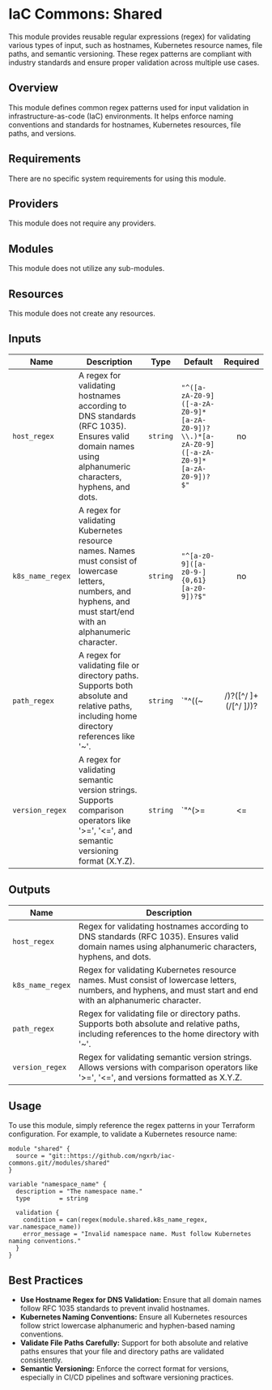 # IaC Commons: Shared

This module provides reusable regular expressions (regex) for validating various types of input, such as hostnames,
Kubernetes resource names, file paths, and semantic versioning. These regex patterns are compliant with industry
standards and ensure proper validation across multiple use cases.

## Overview

This module defines common regex patterns used for input validation in infrastructure-as-code (IaC) environments. It
helps enforce naming conventions and standards for hostnames, Kubernetes resources, file paths, and versions.

## Requirements

There are no specific system requirements for using this module.

## Providers

This module does not require any providers.

## Modules

This module does not utilize any sub-modules.

## Resources

This module does not create any resources.

## Inputs

| Name             | Description                                                                                                                                                         | Type     | Default                                                                                  |        Required        |
|------------------|---------------------------------------------------------------------------------------------------------------------------------------------------------------------|----------|------------------------------------------------------------------------------------------|:----------------------:|
| `host_regex`     | A regex for validating hostnames according to DNS standards (RFC 1035). Ensures valid domain names using alphanumeric characters, hyphens, and dots.                | `string` | `"^([a-zA-Z0-9]([-a-zA-Z0-9]*[a-zA-Z0-9])?\\.)*[a-zA-Z0-9]([-a-zA-Z0-9]*[a-zA-Z0-9])?$"` |           no           |
| `k8s_name_regex` | A regex for validating Kubernetes resource names. Names must consist of lowercase letters, numbers, and hyphens, and must start/end with an alphanumeric character. | `string` | `"^[a-z0-9]([a-z0-9-]{0,61}[a-z0-9])?$"`                                                 |           no           |
| `path_regex`     | A regex for validating file or directory paths. Supports both absolute and relative paths, including home directory references like '~'.                            | `string` | `"^((~                                                                                   | /)?([^/ ]+(/[^/ ]*)*)? |(.+/)?[^/ ]+)$"`                                                                                                                      |    no    |
| `version_regex`  | A regex for validating semantic version strings. Supports comparison operators like '>=', '<=', and semantic versioning format (X.Y.Z).                             | `string` | `"^(>=                                                                                   |           <=           |>|<|=|~>)?\\s*\\d+\\.\\d+\\.\\d+$"`                                                                                                                       |    no    |

## Outputs

| Name             | Description                                                                                                                                                     |
|------------------|-----------------------------------------------------------------------------------------------------------------------------------------------------------------|
| `host_regex`     | Regex for validating hostnames according to DNS standards (RFC 1035). Ensures valid domain names using alphanumeric characters, hyphens, and dots.              |
| `k8s_name_regex` | Regex for validating Kubernetes resource names. Must consist of lowercase letters, numbers, and hyphens, and must start and end with an alphanumeric character. |
| `path_regex`     | Regex for validating file or directory paths. Supports both absolute and relative paths, including references to the home directory with '~'.                   |
| `version_regex`  | Regex for validating semantic version strings. Allows versions with comparison operators like '>=', '<=', and versions formatted as X.Y.Z.                      |

## Usage

To use this module, simply reference the regex patterns in your Terraform configuration. For example, to validate a
Kubernetes resource name:

```hcl
module "shared" {
  source = "git::https://github.com/ngxrb/iac-commons.git//modules/shared"
}

variable "namespace_name" {
  description = "The namespace name."
  type        = string

  validation {
    condition = can(regex(module.shared.k8s_name_regex, var.namespace_name))
    error_message = "Invalid namespace name. Must follow Kubernetes naming conventions."
  }
}
```

## Best Practices

- **Use Hostname Regex for DNS Validation:** Ensure that all domain names follow RFC 1035 standards to prevent invalid
  hostnames.
- **Kubernetes Naming Conventions:** Ensure all Kubernetes resources follow strict lowercase alphanumeric and
  hyphen-based naming conventions.
- **Validate File Paths Carefully:** Support for both absolute and relative paths ensures that your file and directory
  paths are validated consistently.
- **Semantic Versioning:** Enforce the correct format for versions, especially in CI/CD pipelines and software
  versioning practices.
